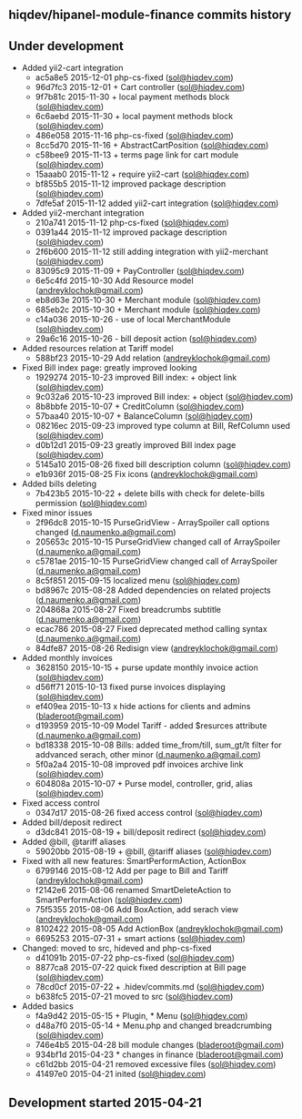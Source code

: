 hiqdev/hipanel-module-finance commits history
---------------------------------------------

## Under development

- Added yii2-cart integration
    - ac5a8e5 2015-12-01 php-cs-fixed (sol@hiqdev.com)
    - 96d7fc3 2015-12-01 + Cart controller (sol@hiqdev.com)
    - 9f7b81c 2015-11-30 + local payment methods block (sol@hiqdev.com)
    - 6c6aebd 2015-11-30 + local payment methods block (sol@hiqdev.com)
    - 486e058 2015-11-16 php-cs-fixed (sol@hiqdev.com)
    - 8cc5d70 2015-11-16 + AbstractCartPosition (sol@hiqdev.com)
    - c58bee9 2015-11-13 + terms page link for cart module (sol@hiqdev.com)
    - 15aaab0 2015-11-12 + require yii2-cart (sol@hiqdev.com)
    - bf855b5 2015-11-12 improved package description (sol@hiqdev.com)
    - 7dfe5af 2015-11-12 added yii2-cart integration (sol@hiqdev.com)
- Added yii2-merchant integration
    - 210a741 2015-11-12 php-cs-fixed (sol@hiqdev.com)
    - 0391a44 2015-11-12 improved package description (sol@hiqdev.com)
    - 2f6b600 2015-11-12 still adding integration with yii2-merchant (sol@hiqdev.com)
    - 83095c9 2015-11-09 + PayController (sol@hiqdev.com)
    - 6e5c4fd 2015-10-30 Add Resource model (andreyklochok@gmail.com)
    - eb8d63e 2015-10-30 + Merchant module (sol@hiqdev.com)
    - 685eb2c 2015-10-30 + Merchant module (sol@hiqdev.com)
    - c14a036 2015-10-26 - use of local MerchantModule (sol@hiqdev.com)
    - 29a6c16 2015-10-26 - bill deposit action (sol@hiqdev.com)
- Added resources relation at Tariff model
    - 588bf23 2015-10-29 Add relation (andreyklochok@gmail.com)
- Fixed Bill index page: greatly improved looking
    - 1929274 2015-10-23 improved Bill index: + object link (sol@hiqdev.com)
    - 9c032a6 2015-10-23 improved Bill index: + object (sol@hiqdev.com)
    - 8b8bbfe 2015-10-07 + CreditColumn (sol@hiqdev.com)
    - 57baa40 2015-10-07 + BalanceColumn (sol@hiqdev.com)
    - 08216ec 2015-09-23 improved type column at Bill, RefColumn used (sol@hiqdev.com)
    - d0b12d1 2015-09-23 greatly improved Bill index page (sol@hiqdev.com)
    - 5145a10 2015-08-26 fixed bill description column (sol@hiqdev.com)
    - e1b936f 2015-08-25 Fix icons (andreyklochok@gmail.com)
- Added bills deleting
    - 7b423b5 2015-10-22 + delete bills with check for delete-bills permission (sol@hiqdev.com)
- Fixed minor issues
    - 2f96dc8 2015-10-15 PurseGridView - ArraySpoiler call options changed (d.naumenko.a@gmail.com)
    - 205653c 2015-10-15 PurseGridView changed call of ArraySpoiler (d.naumenko.a@gmail.com)
    - c5781ae 2015-10-15 PurseGridView changed call of ArraySpoiler (d.naumenko.a@gmail.com)
    - 8c5f851 2015-09-15 localized menu (sol@hiqdev.com)
    - bd8967c 2015-08-28 Added dependencies on related projects (d.naumenko.a@gmail.com)
    - 204868a 2015-08-27 Fixed breadcrumbs subtitle (d.naumenko.a@gmail.com)
    - ecac786 2015-08-27 Fixed deprecated method calling syntax (d.naumenko.a@gmail.com)
    - 84dfe87 2015-08-26 Redisign view (andreyklochok@gmail.com)
- Added monthly invoices
    - 3628150 2015-10-15 + purse update monthly invoice action (sol@hiqdev.com)
    - d56ff71 2015-10-13 fixed purse invoices displaying (sol@hiqdev.com)
    - ef409ea 2015-10-13 x hide actions for clients and admins (bladeroot@gmail.com)
    - d193959 2015-10-09 Model Tariff - added $resurces attribute (d.naumenko.a@gmail.com)
    - bd18338 2015-10-08 Bills: added time_from/till, sum_gt/lt filter for addvanced serach, other minor (d.naumenko.a@gmail.com)
    - 5f0a2a4 2015-10-08 improved pdf invoices archive link (sol@hiqdev.com)
    - 604808a 2015-10-07 + Purse model, controller, grid, alias (sol@hiqdev.com)
- Fixed access control
    - 0347d17 2015-08-26 fixed access control (sol@hiqdev.com)
- Added bill/deposit redirect
    - d3dc841 2015-08-19 + bill/deposit redirect (sol@hiqdev.com)
- Added @bill, @tariff aliases
    - 59020bb 2015-08-19 + @bill, @tariff aliases (sol@hiqdev.com)
- Fixed with all new features: SmartPerformAction, ActionBox
    - 6799146 2015-08-12 Add per page to Bill and Tariff (andreyklochok@gmail.com)
    - f2142e6 2015-08-06 renamed SmartDeleteAction to SmartPerformAction (sol@hiqdev.com)
    - 75f5355 2015-08-06 Add BoxAction, add serach view (andreyklochok@gmail.com)
    - 8102422 2015-08-05 Add ActionBox (andreyklochok@gmail.com)
    - 6695253 2015-07-31 + smart actions (sol@hiqdev.com)
- Changed: moved to src, hideved and php-cs-fixed
    - d41091b 2015-07-22 php-cs-fixed (sol@hiqdev.com)
    - 8877ca8 2015-07-22 quick fixed description at Bill page (sol@hiqdev.com)
    - 78cd0cf 2015-07-22 + .hidev/commits.md (sol@hiqdev.com)
    - b638fc5 2015-07-21 moved to src (sol@hiqdev.com)
- Added basics
    - f4a9d42 2015-05-15 + Plugin, * Menu (sol@hiqdev.com)
    - d48a7f0 2015-05-14 + Menu.php and changed breadcrumbing (sol@hiqdev.com)
    - 746e4b5 2015-04-28 bill module changes (bladeroot@gmail.com)
    - 934bf1d 2015-04-23 * changes in finance (bladeroot@gmail.com)
    - c61d2bb 2015-04-21 removed excessive files (sol@hiqdev.com)
    - 41497e0 2015-04-21 inited (sol@hiqdev.com)

## Development started 2015-04-21

